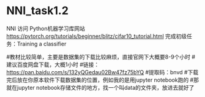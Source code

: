 # NNI_task1.2
NNI
访问 Python机器学习库网站    https://pytorch.org/tutorials/beginner/blitz/cifar10_tutorial.html
完成初级任务：Training a classifier


#教材比较简单，主要是数据集的下载比较麻烦，直接官网下大概要8-9个小时
#建议百度网盘下载，大概1小时
#链接：https://pan.baidu.com/s/132yQGedau02Bw47fz75bYQ
#提取码：bnvd
#下载完后放在你原本软件下载数据集的位置，例如我的是用jupyter notebook跑的
#那就在jupyter notebook存储文件的地方，找一个叫data的文件夹，放进去就好了

